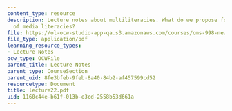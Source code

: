 ```yaml
---
content_type: resource
description: Lecture notes about multiliteracies. What do we propose for the future
  of media literacies?
file: https://ol-ocw-studio-app-qa.s3.amazonaws.com/courses/cms-998-new-media-literacies-spring-2007/1160c44eb61f013be3cd2558b53d661a_lecture22.pdf
file_type: application/pdf
learning_resource_types:
- Lecture Notes
ocw_type: OCWFile
parent_title: Lecture Notes
parent_type: CourseSection
parent_uid: 8fe3bfeb-9feb-8a40-84b2-af457599cd52
resourcetype: Document
title: lecture22.pdf
uid: 1160c44e-b61f-013b-e3cd-2558b53d661a
---
```

